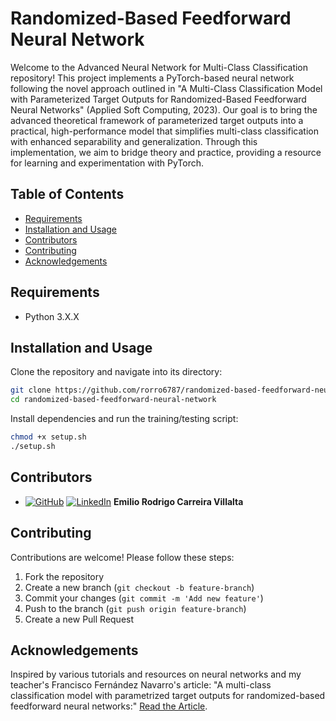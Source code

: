 # Randomized-Based Feedforward Neural Network
Welcome to the Advanced Neural Network for Multi-Class Classification repository! This project implements a PyTorch-based neural network following the novel approach outlined in "A Multi-Class Classification Model with Parameterized Target Outputs for Randomized-Based Feedforward Neural Networks" (Applied Soft Computing, 2023). Our goal is to bring the advanced theoretical framework of parameterized target outputs into a practical, high-performance model that simplifies multi-class classification with enhanced separability and generalization. Through this implementation, we aim to bridge theory and practice, providing a resource for learning and experimentation with PyTorch.

## Table of Contents
- [Requirements](#requirements)
- [Installation and Usage](#installation-and-usage)
- [Contributors](#contributors)
- [Contributing](#contributing)
- [Acknowledgements](#acknowledgements)

## Requirements
- Python 3.X.X

## Installation and Usage
Clone the repository and navigate into its directory:
   
 ```sh
 git clone https://github.com/rorro6787/randomized-based-feedforward-neural-network.git
 cd randomized-based-feedforward-neural-network
 ```
Install dependencies and run the training/testing script:
 ```sh
 chmod +x setup.sh
 ./setup.sh
 ```

## Contributors
- [![GitHub](https://img.shields.io/badge/GitHub-100000?style=flat&logo=github&logoColor=white)](https://github.com/rorro6787) [![LinkedIn](https://img.shields.io/badge/LinkedIn-0077B5?style=flat&logo=linkedin&logoColor=white)](https://www.linkedin.com/in/emilio-rodrigo-carreira-villalta-2a62aa250/) **Emilio Rodrigo Carreira Villalta**

## Contributing
Contributions are welcome! Please follow these steps:

1. Fork the repository
2. Create a new branch (`git checkout -b feature-branch`)
3. Commit your changes (`git commit -m 'Add new feature'`)
4. Push to the branch (`git push origin feature-branch`)
5. Create a new Pull Request

## Acknowledgements
Inspired by various tutorials and resources on neural networks and my teacher's Francisco Fernández Navarro's article: "A multi-class classification model with parametrized target outputs for randomized-based feedforward neural networks:" [Read the Article](https://www.sciencedirect.com/science/article/pii/S1568494622009632?ref=pdf_download&fr=RR-9&rr=8dbe252cc92fcfce).
